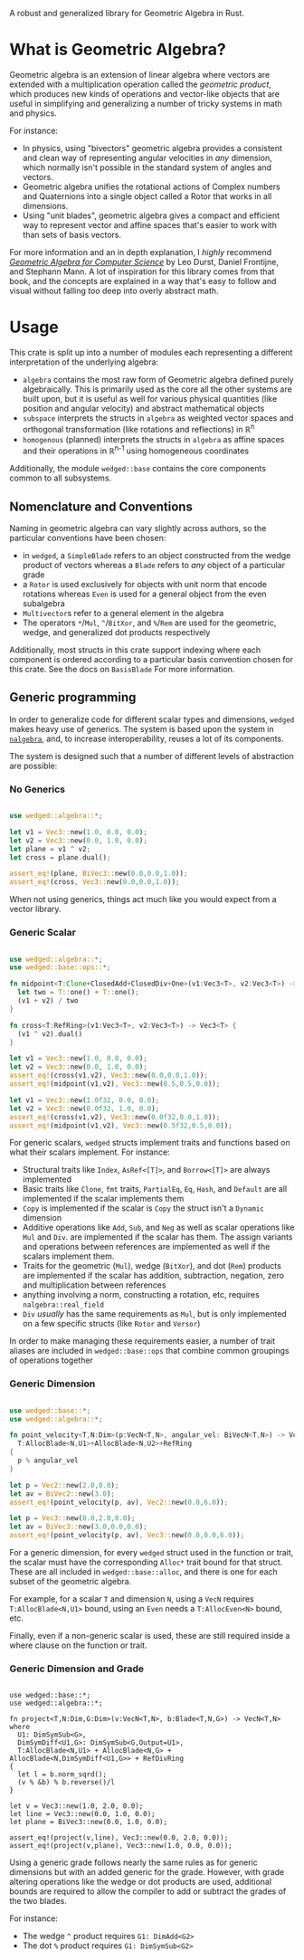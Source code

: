 
A robust and generalized library for Geometric Algebra in Rust.

# What is Geometric Algebra?

Geometric algebra is an extension of linear algebra where vectors are extended
with a multiplication operation called the _geometric product_, which
produces new kinds of operations and vector-like objects that are useful in
simplifying and generalizing a number of tricky systems in math and physics.

For instance:
- In physics, using "bivectors" geometric algebra provides a consistent and
  clean way of representing angular velocities in *any* dimension, which
  normally isn't possible in the standard system of angles and vectors.
- Geometric algebra unifies the rotational actions of Complex
  numbers and Quaternions into a single object called a Rotor that works in all
  dimensions.
- Using "unit blades", geometric algebra gives a compact and efficient way to
  represent vector and affine spaces that's easier to work with
  than sets of basis vectors.

For more information and an in depth explanation, I _highly_ recommend
[_Geometric Algebra for Computer Science_][1] by Leo Durst, Daniel Frontijne, and
Stephann Mann. A lot of inspiration for this library comes from that book, and
the concepts are explained in a way that's easy to follow and visual without
falling *too* deep into overly abstract math.

# Usage

This crate is split up into a number of modules each representing a different
interpretation of the underlying algebra:
 - `algebra` contains the most raw form of Geometric algebra defined purely
   algebraically. This is primarily used as the core all the other systems are
   built upon, but it is useful as well for various physical quantities (like
   position and angular velocity) and abstract mathematical objects
 - `subspace` interprets the structs in `algebra` as weighted vector spaces and
   orthogonal transformation (like rotations and reflections) in ℝ<sup>n</sup>
 - `homogenous` (planned) interprets the structs in `algebra` as affine spaces
   and their operations in ℝ<sup>n-1</sup> using homogeneous coordinates

Additionally, the module `wedged::base` contains the core components common
to all subsystems.

## Nomenclature and Conventions

Naming in geometric algebra can vary slightly across authors, so the particular
conventions have been chosen:
- in `wedged`, a `SimpleBlade` refers to an object constructed from the
 wedge product of vectors whereas a `Blade` refers to _any_ object of a
 particular grade
- a `Rotor` is used exclusively for objects with unit norm that encode rotations
  whereas `Even` is used for a general object from the even subalgebra
- `Multivector`s refer to a general element in the algebra
- The operators `*`/`Mul`, `^`/`BitXor`, and `%`/`Rem` are used for the geometric,
 wedge, and generalized dot products respectively

Additionally, most structs in this crate support indexing where each component
is ordered according to a particular basis convention chosen for this crate.
See the docs on `BasisBlade` For more information.

## Generic programming

In order to generalize code for different scalar types and dimensions,
`wedged` makes heavy use of generics. The system is based upon the
system in [`nalgebra`][2], and, to increase interoperability, reuses a lot of its
components.

The system is designed such that a number of different levels of abstraction
are possible:

### No Generics

```rust

use wedged::algebra::*;

let v1 = Vec3::new(1.0, 0.0, 0.0);
let v2 = Vec3::new(0.0, 1.0, 0.0);
let plane = v1 ^ v2;
let cross = plane.dual();

assert_eq!(plane, BiVec3::new(0.0,0.0,1.0));
assert_eq!(cross, Vec3::new(0.0,0.0,1.0));

```

When not using generics, things act much like you would expect from a vector
library.

### Generic Scalar

```rust

use wedged::algebra::*;
use wedged::base::ops::*;

fn midpoint<T:Clone+ClosedAdd+ClosedDiv+One>(v1:Vec3<T>, v2:Vec3<T>) -> Vec3<T> {
  let two = T::one() + T::one();
  (v1 + v2) / two
}

fn cross<T:RefRing>(v1:Vec3<T>, v2:Vec3<T>) -> Vec3<T> {
  (v1 ^ v2).dual()
}

let v1 = Vec3::new(1.0, 0.0, 0.0);
let v2 = Vec3::new(0.0, 1.0, 0.0);
assert_eq!(cross(v1,v2), Vec3::new(0.0,0.0,1.0));
assert_eq!(midpoint(v1,v2), Vec3::new(0.5,0.5,0.0));

let v1 = Vec3::new(1.0f32, 0.0, 0.0);
let v2 = Vec3::new(0.0f32, 1.0, 0.0);
assert_eq!(cross(v1,v2), Vec3::new(0.0f32,0.0,1.0));
assert_eq!(midpoint(v1,v2), Vec3::new(0.5f32,0.5,0.0));

```

For generic scalars, `wedged` structs implement traits and functions based on
what their scalars implement. For instance:
 - Structural traits like `Index`, `AsRef<[T]>`, and `Borrow<[T]>` are always
   implemented
 - Basic traits like `Clone`, `fmt` traits, `PartialEq`, `Eq`, `Hash`, and `Default`
   are all implemented if the scalar implements them
 - `Copy` is implemented if the scalar is `Copy` the struct isn't a `Dynamic`
   dimension
 - Additive operations like `Add`, `Sub`, and `Neg` as well as scalar operations
   like `Mul` and `Div`. are implemented if the scalar has them. The assign
   variants and operations between references are implemented as well if the
   scalars implement them.
 - Traits for the geometric (`Mul`), wedge (`BitXor`), and dot (`Rem`) products
   are implemented if the scalar has addition, subtraction, negation, zero and
   multiplication between references
 - anything involving a norm, constructing a rotation, etc, requires
   `nalgebra::real_field`
 - `Div` _usually_ has the same requirements as `Mul`, but is only implemented
   on a few specific structs (like `Rotor` and `Versor`)

In order to make managing these requirements easier, a number of trait aliases
are included in `wedged::base::ops` that combine common groupings of operations
together

### Generic Dimension

```rust

use wedged::base::*;
use wedged::algebra::*;

fn point_velocity<T,N:Dim>(p:VecN<T,N>, angular_vel: BiVecN<T,N>) -> VecN<T,N> where
  T:AllocBlade<N,U1>+AllocBlade<N,U2>+RefRing
{
  p % angular_vel
}

let p = Vec2::new(2.0,0.0);
let av = BiVec2::new(3.0);
assert_eq!(point_velocity(p, av), Vec2::new(0.0,6.0));

let p = Vec3::new(0.0,2.0,0.0);
let av = BiVec3::new(3.0,0.0,0.0);
assert_eq!(point_velocity(p, av), Vec3::new(0.0,0.0,6.0));

```

For a generic dimension, for every `wedged` struct
used in the function or trait, the scalar must have the corresponding `Alloc*`
trait bound for that struct. These are all included in `wedged::base::alloc`,
and there is one for each subset of the geometric algebra.

For example, for a scalar `T` and dimension `N`, using a `VecN` requires `T:AllocBlade<N,U1>` bound, using an `Even` needs a `T:AllocEven<N>` bound, etc.

Finally, even if a non-generic scalar is used, these are still required inside a
where clause on the function or trait.

### Generic Dimension and Grade

```

use wedged::base::*;
use wedged::algebra::*;

fn project<T,N:Dim,G:Dim>(v:VecN<T,N>, b:Blade<T,N,G>) -> VecN<T,N> where
  U1: DimSymSub<G>,
  DimSymDiff<U1,G>: DimSymSub<G,Output=U1>,
  T:AllocBlade<N,U1> + AllocBlade<N,G> + AllocBlade<N,DimSymDiff<U1,G>> + RefDivRing
{
  let l = b.norm_sqrd();
  (v % &b) % b.reverse()/l
}

let v = Vec3::new(1.0, 2.0, 0.0);
let line = Vec3::new(0.0, 1.0, 0.0);
let plane = BiVec3::new(0.0, 1.0, 0.0);

assert_eq!(project(v,line), Vec3::new(0.0, 2.0, 0.0));
assert_eq!(project(v,plane), Vec3::new(1.0, 0.0, 0.0));

```

Using a generic grade follows nearly the same rules as for generic dimensions
but with an added generic for the grade. However, with grade altering operations
like the wedge or dot products are used, additional bounds are required to allow
the compiler to add or subtract the grades of the two blades.

For instance:
 - The wedge `^` product requires `G1: DimAdd<G2>`
 - The dot `%` product requires `G1: DimSymSub<G2>`



[1]: https://geometricalgebra.org/
[2]: https://www.nalgebra.org/
